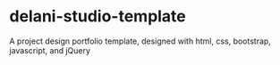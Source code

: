 # delani-studio-template
A project design portfolio template, designed with html, css, bootstrap, javascript, and jQuery
